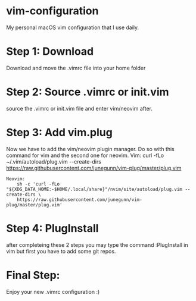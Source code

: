 # vim-configuration
My personal macOS vim configuration that I use daily.

# Step 1: Download
  Download and move the .vimrc file into your home folder

# Step 2: Source .vimrc or init.vim
  source the .vimrc or init.vim file and enter vim/neovim after.

# Step 3: Add vim.plug
  Now we have to add the vim/neovim plugin manager.
    Do so with this command for vim and the second one for neovim.
    Vim:
        curl -fLo ~/.vim/autoload/plug.vim --create-dirs \
        https://raw.githubusercontent.com/junegunn/vim-plug/master/plug.vim
        
    Neovim:
        sh -c 'curl -fLo "${XDG_DATA_HOME:-$HOME/.local/share}"/nvim/site/autoload/plug.vim --create-dirs \
        https://raw.githubusercontent.com/junegunn/vim-plug/master/plug.vim'

# Step 4: PlugInstall
  after completeing these 2 steps you may type the command :PlugInstall in vim but first you have to add some git repos.
  
# Final Step:
  Enjoy your new .vimrc configuration :)
